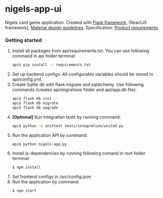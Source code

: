 # nigels-app-ui

Nigels card game application.
Created with [Flask framework], [ReactJS framework], [Material design guidelines].
Specification: [Product requirements]

### Getting started

1. Install all packages from api/requirements.txt. You can use following command in api folder terminal:
    ```sh
    api$ pip install -r requirements.txt
2. Set up backend configs. All configurable variables should be stored in api/config.yml.
3. Create Sqlite db with flask migrate and sqlalchemy. Use following commands (creates api/migrations folder and api/app.db file):
    ```sh
    api$ flask db init
    api$ flask db migrate
    api$ flask db upgrade
4. **[Optional]** Run integration tests by running command:
    ```sh
    api$ python -m unittest tests/integration/united.py
5. Run the application API by command:
    ```sh
    api$ python nigels-app.py
6. Install js-dependencies by running following comand in root folder terminal:
    ```sh
    $ npm install
7. Set frontend configs in /src/config.json
8. Run the application by command:
    ```sh
    $ npm start
[Product requirements]: https://docs.google.com/spreadsheets/d/117oYt6tzSbarLFpdtWTk-ohP1Usm7WvgBH-RtXKfbB4/edit?usp=sharing
[Material design guidelines]: https://m3.material.io/
[Flask framework]: https://flask.palletsprojects.com/